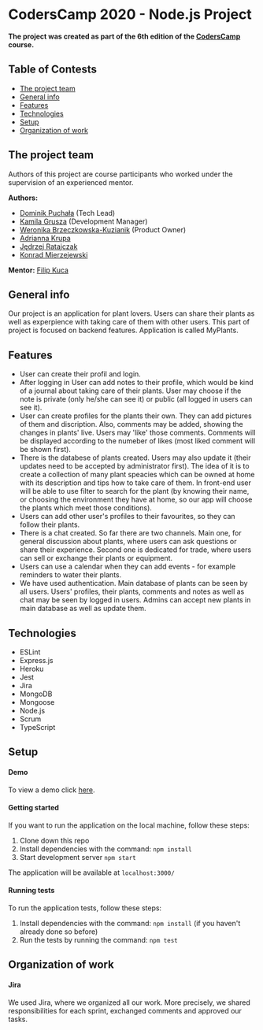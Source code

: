 # CodersCamp 2020 - Node.js Project

**The project was created as part of the 6th edition of the [CodersCamp](https://coderscamp.pl/) course.**

## Table of Contests
- [The project team](#the-project-team)
- [General info](#general-info)
- [Features](#features)
- [Technologies](#technologies)
- [Setup](#setup)
- [Organization of work](#organization-of-work)

## The project team
Authors of this project are course participants who worked under the supervision of an experienced mentor.

**Authors:**
-   [Dominik Puchała](https://github.com/Suegro24) (Tech Lead)
-	[Kamila Grusza](https://github.com/kami3la) (Development Manager)
-	[Weronika Brzeczkowska-Kuzianik](https://github.com/brzeczkowskaw) (Product Owner)
-	[Adrianna Krupa](https://github.com/adax10/)
-	[Jędrzej Ratajczak](https://github.com/Mrozelek)
-	[Konrad Mierzejewski](https://github.com/KonradMierzejewski)

**Mentor:** [Filip Kuca](https://github.com/ruljin) 

## General info
Our project is an application for plant lovers. Users can share their plants as well as experpience with taking care of them with other users. This part of project is focused on backend features. Application is called MyPlants. 

## Features
-	User can create their profil and login. 
-   After logging in User can add notes to their profile, which would be kind of a journal about taking care of their plants. User may choose if the note is private (only he/she can see it) or public (all logged in users can see it).
-   User can create profiles for the plants their own. They can add pictures of them and discription. Also, comments may be added, showing the changes in plants' live. Users may 'like' those comments. Comments will be displayed according to the numeber of likes (most liked comment will be shown first). 
-   There is the databese of plants created. Users may also update it (their updates need to be accepted by administrator first). The idea of it is to create a collection of many plant speacies which can be owned at home with its description and tips how to take care of them. In front-end user will be able to use filter to search for the plant (by knowing their name, or choosing the environment they have at home, so our app will choose the plants which meet those conditions).
-   Users can add other user's profiles to their favourites, so they can follow their plants. 
-   There is a chat created. So far there are two channels. Main one, for general discussion about plants, where users can ask questions or share their experience. Second one is dedicated for trade, where users can sell or exchange their plants or equipment. 
-   Users can use a calendar when they can add events - for example reminders to water their plants. 
-   We have used authentication. Main database of plants can be seen by all users. Users' profiles, their plants, comments and notes as well as chat may be seen by logged in users. Admins can accept new plants in main database as well as update them. 

## Technologies
-   ESLint
-   Express.js
-   Heroku
-   Jest
-   Jira
-   MongoDB
-   Mongoose
-   Node.js
-   Scrum
-   TypeScript

## Setup
#### Demo
To view a demo click [here]( ).

#### Getting started
If you want to run the application on the local machine, follow these steps:
1. Clone down this repo
2. Install dependencies with the command: `npm install`
3. Start development server `npm start` 

The application will be available at `localhost:3000/`

#### Running tests
To run the application tests, follow these steps:
1. Install dependencies with the command: `npm install` (if you haven't already done so before)
2. Run the tests by running the command: `npm test`

## Organization of work
#### Jira
We used Jira, where we organized all our work. More precisely, we shared responsibilities for each sprint, exchanged comments and approved our tasks.